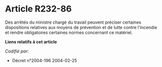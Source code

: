 # Article R232-86

Des arrêtés du ministre chargé du travail peuvent préciser certaines dispositions relatives aux moyens de prévention et de
lutte contre l'incendie et rendre obligatoires certaines normes concernant ce matériel.

**Liens relatifs à cet article**

_Codifié par_:

  - Décret n°2004-196 2004-02-25
